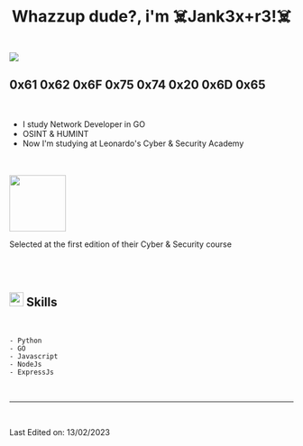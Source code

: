 
<h1 align="center"><b>Whazzup dude?, i'm ☠️Jank3x+r3!☠️ </b></h1>


<br>
	
<img align="center" src="https://media.giphy.com/media/mThWdsGUAqZkVtA3oG/giphy.gif">


<br>


##  **0x61 0x62 0x6F 0x75 0x74 0x20 0x6D 0x65**

<br>

- I study Network Developer in GO
- OSINT & HUMINT
- Now I'm studying at Leonardo's Cyber & Security Academy 

<br>
<br>

<img width="100" src="https://upload.wikimedia.org/wikipedia/commons/thumb/4/4e/Logo_Leonardo.svg/508px-Logo_Leonardo.svg.png">
<p>
	Selected at the first edition of their Cyber & Security course
</p>

<br><br>



## <img src="https://media2.giphy.com/media/QssGEmpkyEOhBCb7e1/giphy.gif?cid=ecf05e47a0n3gi1bfqntqmob8g9aid1oyj2wr3ds3mg700bl&rid=giphy.gif" width ="25"><b> Skills</b>
<br>

<p align="center">


    
    - Python
    - GO
    - Javascript 
    - NodeJs
    - ExpressJs
    

</p>

<br>

-----

<br>





Last Edited on: 13/02/2023
